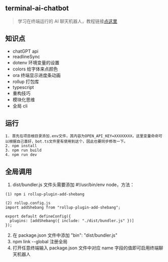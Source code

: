 ## terminal-ai-chatbot
> 学习在终端运行的 AI 聊天机器人，教程链接[点这里](https://www.bilibili.com/video/BV1C94y1i7Nu/?spm_id_from=333.999.0.0&vd_source=dc25f778f6f3b59efa276ab00fb10d3f)

## 知识点
- chatGPT api 
- readlineSync
- dotenv 环境变量的设置
- colors 给字体来点颜色
- ora 终端显示进度条动画
- rollup 打包库
- typescript
- 重构技巧 
- 模块化思维
- 全局 cli

## 运行
```javacrpt
1. 首先在项目根目录添加.env文件，其内容为OPEN_API_KEY=XXXXXXXX，这里变量命命可以根据自己喜好，bot.ts文件里有使用到这个，因此也要同步修改一下。
2. npm install
3. npm run build
4. npm run dev
```

## 全局调用
1. dist/bundler.js 文件头需要添加 #!/usr/bin/env node，方法：
```javacrpt
(1) npm i rollup-plugin-add-shebang

(2) rollup.config.js
import addShebang from "rollup-plugin-add-shebang";

export default defineConfig({
  plugins: [addShebang({ include: "./dist/bundler.js" })]
});
```

2. 在 package.json 文件中添加 "bin": "dist/bundler.js"
3. npm link --global 注册全局
4. 打开任意终端输入 package.json 文件中对应 name 字段的值即可启用终端聊天机器人